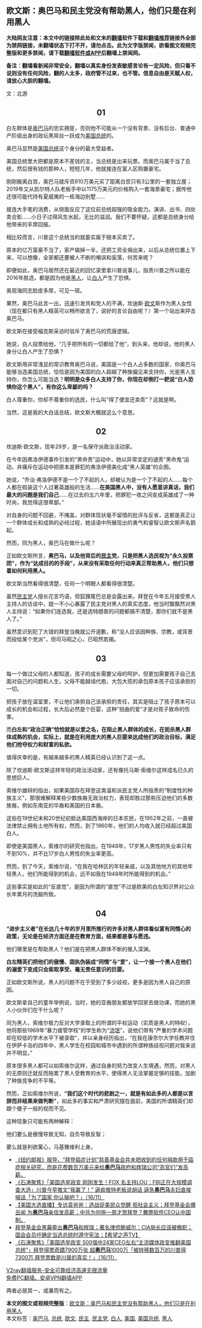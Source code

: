  <h2>欧文斯：奥巴马和民主党没有帮助黑人，他们只是在利用黑人</h2> <p class="notice"><b>大陆网友注意：本文中的链接除此处和文末的<a href="https://github.com/bannedbook/fanqiang" >翻墙</a>软件下载和<a href="https://github.com/killgcd/justmysocks/blob/master/README.md">翻墙推荐</a>链接外全部为禁网链接，未翻墙状态下打不开，请勿点击。此为文字版禁闻，欲看图文视频完整版和更多禁闻，请下载<a href="https://github.com/bannedbook/fanqiang">翻墙软件或APP</a>后翻墙上禁闻网。</p><p>备注：翻墙看新闻非常安全，翻墙以真实身份发表敏感言论有一定风险，但只看不说则没有任何风险，翻的人太多，政府管不过来，也不管。信息自由是天赋人权，请放心大胆的翻墙。</b></p>  <div class="entry"> <p></p> <p>文：北游</p> <h2 style="text-align: center;"><strong>01</strong></h2> <p>白左群体是<a href="https://www.bannedbook.org/bnews/tag/%e5%a5%a5%e5%b7%b4%e9%a9%ac/" class="st_tag internal_tag" rel="tag" title="标签 奥巴马 下的日志">奥巴马</a>的忠实拥趸，否则他不可能从一个没有背景、没有后台、普通中产阶级出身的政坛黑屌丝一跃成为<a href="https://www.bannedbook.org/bnews/tag/%e7%be%8e%e5%9b%bd/" class="st_tag internal_tag" rel="tag" title="标签 美国 下的日志">美国</a><a href="https://www.bannedbook.org/bnews/tag/%e6%80%bb%e7%bb%9f/" class="st_tag internal_tag" rel="tag" title="标签 总统 下的日志">总统</a>的。</p> <p>奥巴马显然是<a href="https://www.bannedbook.org/bnews/tag/%e7%be%8e%e5%9b%bd%e6%80%bb%e7%bb%9f/" class="st_tag internal_tag" rel="tag" title="标签 美国总统 下的日志">美国总统</a>这个身分的最大受益者。</p> <p>美国总统里大把都是原本不差钱的主，当总统是出来玩票。而奥巴马属于当了总统，然后很有钱的那种人，短短几年，他就接连在富人区购置豪宅。</p> <p>刚刚搬离白宫，奥巴马就斥资810万美元买了距离白宫只有3公里的一套独立屋；2019年又从凯尔特人队老板手中以1175万美元的价格购入一套海景豪宅；据传他还很可能代持有夏威夷的一栋海边别墅……</p> <p>接连大手笔的消费，从侧面反应了这位前总统超强的吸金能力。演讲、出书、四处卖合影……小日子过得风生水起，无比的滋润。我们不要怀疑，这都是总统身分给他带来的丰厚回报。</p> <p>相比较而言，川普这个总统当的就委实属于赔本买卖了。</p> <p>原本的亿万富豪不当了，家产输掉一半，还把工资全捐出来，以后从总统位置上下来，可以想像，全家都还要被人不断的嘲讽和奚落，何苦来呢？</p> <p>即便如此，奥巴马居然还在最近的回忆录里拿川普说事儿，指责川普之所以能在2016年胜选，都是因为他是<a href="https://www.bannedbook.org/bnews/tag/%e9%bb%91%e4%ba%ba/" class="st_tag internal_tag" rel="tag" title="标签 黑人 下的日志">黑人</a>，让<a href="https://www.bannedbook.org/bnews/tag/%E7%99%BD%E4%BA%BA/" class="st_tag internal_tag" rel="tag" title="标签 白人 下的日志">白人</a>产生了恐惧。</p> <p>奥观海同志脸皮多厚，可见一斑。</p> <p>果然，奥巴马此言一出，迅速引发共和党人的不满，坎迪斯·<a href="https://www.bannedbook.org/bnews/tag/%E6%AC%A7%E6%96%87/" class="st_tag internal_tag" rel="tag" title="标签 欧文 下的日志">欧文</a>斯作为黑人女性（现在都只有黑人精英可以畅所欲言了，说好的言论自由呢？）第一个站出来抨击奥巴马。</p>  <p>欧文斯在接受福克斯采访时驳斥了奥巴马的荒唐逻辑。</p> <p>她说，白人投票给他，“几乎把所有的一切都给了他”，到头来，他却说，他的黑人身分让白人产生了恐惧？</p> <p>欧文斯用非常浅显的常识教育奥巴马说，美国是一个白人占多数的国家，你奥巴马能够当选美国总统，恰恰是因为美国的白人超越了种族偏见来支持你，光是黑人支持你，你怎么可能当选？<strong>明明是众多白人支持了你，你现在却倒打一耙说“白人恐惧你这个黑人”，有你这么卑鄙的吗？</strong></p> <p>白人尊重你，你却不尊重你的选民，什么叫“得了便宜还卖乖”？这就是啊。</p> <p>当然，这是我的大白话总结，欧文斯大概就这么个意思。</p> <h2 style="text-align: center;"><strong>02</strong></h2> <p>坎迪斯·欧文斯，现年29岁，是一名保守派政治活动家。</p> <p>在今年因弗洛伊德事件引发的“黑命贵”运动中，她以异常坚定的谴责“黑命鬼”运动，并痛斥在运动中把原本是罪犯的弗洛伊德美化成“黑人英雄”的企图。</p> <p>她说，“乔治·弗洛伊德不是一个了不起的人，却被认为是一个了不起的人……每个人都在假装这个人过著英雄般的生活……<strong>在美国黑人中，没有人愿意讲真话，我们最大的问题是我们自己</strong>……在过去的五六年里，把罪犯一夜之间变成英雄成了一种时尚，我觉得这很卑鄙。”</p> <p>对自身的问题不回避，不掩盖，对群体现状毫不留情的批评与反省，这都是真正让一个群体成长和成熟的必经过程，她话语中所展现出的勇气和睿智让欧文斯声名鹊起。</p> <p>然而，同为黑人，奥巴马在做什么呢？</p> <p>正如欧文斯所言，<strong>奥巴马，以及他背后的<a href="https://www.bannedbook.org/bnews/tag/%e6%b0%91%e4%b8%bb/" class="st_tag internal_tag" rel="tag" title="标签 民主 下的日志">民主</a>党，只是把黑人选民视为“永久投票团”，作为“达成目的的手段”，从来没有采取任何行动来真正帮助黑人，他们只想着如何利用黑人。</strong></p> <p>欧文斯当然看得很清楚，任何一个明眼人都看得很清楚。</p>  <p>虽然<a href="https://www.bannedbook.org/bnews/tag/%e6%b0%91%e4%b8%bb%e5%85%9a/" class="st_tag internal_tag" rel="tag" title="标签 民主党 下的日志">民主党</a>人擅长花言巧语，但狐狸尾巴总是会露出来。拜登在今年五月接受黑人主持人的访谈中，就一不小心暴露了民主党对黑人的真实态度，他当时飘飘然对黑人主持说：“如果你们连选我，还是选特朗普的问题都搞不清楚，那你们就不是黑人了。”</p> <p>虽然意识到犯了大错的拜登当晚就公开道歉，称“没人应该因种族、宗教，或背景而投给某个党派”，但司马昭之心，已昭然若揭。</p> <h2 style="text-align: center;"><strong>03</strong></h2> <p>每一个做过父母的人都知道，孩子的成长需要父母的呵护，但更加需要孩子自己去面对自己的问题和人生，父母不能越俎代庖，大包大揽的承包原本孩子应该承担的一切。</p> <p>把孩子放在温室里，不让他们承担自己该承担的责任，其实是阻止了孩子原本可以成长的机会和过程，长大后必然是个巨婴，这种“扭曲的爱”才是对孩子致命的伤害。</p> <p>而<strong>白左和“政治正确”恰恰就是以爱之名，在阻止黑人群体的成长，在扼杀黑人群体成熟的机会，实际上，就是在利用庞大的黑人巨婴来达成他们的政治目标，满足他们抢夺权力和财富的私欲。</strong></p> <p>值得庆幸的是，有越来越多的黑人精英已经认识到了这一点。</p> <p>除了坎迪斯·欧文斯这样年轻的政治活动家，还有像托马斯·索维尔这样成名已久的思想巨人。</p> <p>索维尔雄辩的指出，如果美国存在拜登这类温和派民主党人所指责的“制度性的种族主义”，那很难解释某些少数族裔无政治权力，表现却胜过那些压迫他们的多数族裔，例如东南亚的华裔和美国的日本裔。</p> <p>这些在19世纪末和20世纪初抵达美国西海岸的日本农民，在1952年之前，一直被法律禁止拥有土地所有权，然而，到了1960年，他们的人均收入就已经超过美国白人。</p> <p>即使是美国黑人，索维尔的研究也指出，在1948年，17岁黑人男性的失业率只有不到10%，并不比17岁白人男性的失业率更高。</p> <p>然而，到了今天，索维尔说，“在我在哈林区的年轻亲戚，以及其他地方的其他年轻黑人，他们所能得到的机会，远不如我在1948年时所能得到的机会。”</p> <p>这些事实是如此的“反直觉”，是因为所谓的“直觉”不过是欧美的白左知识界对公众长年累月的洗脑所致。</p>  <h2 style="text-align: center;"><strong>04</strong></h2> <p><strong>“进步主义者”在长达几十年的岁月里所推行的许多对黑人群体看似富有同情心的政策，无论是在经济方面还是在教育方面，结果都是事与愿违。</strong></p> <p>他们哪里是在帮助黑人？他们是在把黑人群体不断的推入深渊。</p> <p><strong>白左精英们把他们的傲慢、固执伪装成“同情”与“爱”，让一个接一个黑人在他们的溺爱下变成只会索取享受、毫无责任意识的巨婴。</strong></p> <p>正如欧文斯所说，黑人的问题不在于受到了多少歧视，更多是因为黑人自己的原因。</p> <p>欧文斯拿自己的童年举例说，当时，她的亚裔朋友都放学回家去做功课，而她的黑人小伙伴们在干什么呢？</p> <p>同为黑人，索维尔极力反对大学录取上的所谓的平权运动（实质是黑人的特权），他将那些1969年“暴力接管学校”的学生称为“<span class='wp_keywordlink'><a href="https://www.bannedbook.org/forum11/topic282.html" title="禁片：评中国共产党的流氓本性" target="_blank">流氓</a></span>”，说他们带有“严重的学术问题却在较低的学术水平下被录取”，并以亲身经历指出，“在我在康奈尔大学任教并住在伊萨卡岛的四年中，黑人学生在校园和城市中遇到的所谓种族歧视问题对我来说并不明显。”</p> <p>原本很多黑人都可以如索维尔这样，通过自身的努力改变人生境遇，然而，对黑人的无原则迁就反而拖累了黑人受教育的水平，使得黑人无法掌握足够的技能，加剧了种族竞争的不平等。</p> <p>然而，正如索维尔所说，<strong>“我们这个时代的悲剧之一，就是有如此多的人都是以言辞而非结果来做判断”</strong>，如此多的事实和严肃研究摆在面前，美国的所谓精英们却跟个傻子一般的视而不见。</p> <p>这种现象只可能有两种解释：</p> <p>他们要么是傲慢导致无知，自负导致反智；</p> <p>要么就是利欲薰心，马基雅维利上身。</p> <ul class='op-related-articles' title='相关阅读'> <li><a href='https://www.bannedbook.org/bnews/bannedvideo/20201117/1432504.html' target='_blank'>《纽约邮报》报导，“拜登癌症计划”慈善基金会并未把收到的任何捐款用于癌症相关研究，而是花费数百万美元来给<b>奥巴马</b>政府和辉瑞公司“高官们”发高薪。</a></li> <li><a href='https://www.bannedbook.org/bnews/bannedvideo/20201117/1432310.html' target='_blank'>《石涛聚焦》「美国选举政变 刚刚发生！FOX 名主持LOU：FBI正在大规模调查大选」川普今早推文“我赢了！” 逼疯推特老板说胡话 逼急<b>奥巴马</b>夫妇直接喊话「为了国家 你认输吧？」（16/11）</a></li> <li><a href='https://www.bannedbook.org/bnews/bannedvideo/20201117/1432239.html' target='_blank'>【美国大选直播】专访袁爸爸：选战促美民众觉醒 拒社会主义；拜登基金会爆丑闻 为<b>奥巴马</b>亲信发高薪；中共为何拖一周才贺拜登？舞弊软件CEO认中国制。</a></li> <li><a href='https://www.bannedbook.org/bnews/bannedvideo/20201117/1432204.html' target='_blank'>拜登基金会黑幕牵出<b>奥巴马</b>和辉瑞；著名律师鲍威尔：CIA局长应该被撤职；国会会员吁确定当选总统时遵守宪法；【希望之声TV】</a></li> <li><a href='https://www.bannedbook.org/bnews/bannedvideo/20201117/1432127.html' target='_blank'>《石涛聚焦》「美国选举政变 500强中24家CEO左右“主流媒体政变推翻美国总统”」拜登得票奇蹟7900万张 超<b>奥巴马</b>1000万「被转移数百万的川普得7300万 拜登票数是川普的真实！」（16/11）</a></li> </ul> <p class="texttj"> <a href="https://www.bannedbook.org/forum23/topic22702.html" target="_blank">V2ray翻墙服务-安全可靠经济高速无限流量</a><br/> <a href="https://github.com/bannedbook/fanqiang/wiki/%E7%A6%81%E9%97%BB%E7%BD%91%E5%AE%89%E5%8D%93%E7%BF%BB%E5%A2%99%E6%96%B0%E9%97%BBAPP" target="_blank">免费PC翻墙、安卓VPN翻墙APP</a></p><p>两者必居其一，或兼而有之。</p> <a name='sharetosocial'></a>       <div><b>本文的图文或视频完整版</b>：<a href='https://www.bannedbook.org/bnews/cbnews/20201118/1432951.html'>欧文斯：奥巴马和民主党没有帮助黑人，他们只是在利用黑人</a></div>  </div><!--END ENTRY--> <div class="postfooter"> <div>本文标签：<a href="https://www.bannedbook.org/bnews/tag/%e5%a5%a5%e5%b7%b4%e9%a9%ac/" rel="tag">奥巴马</a>, <a href="https://www.bannedbook.org/bnews/tag/%e6%80%bb%e7%bb%9f/" rel="tag">总统</a>, <a href="https://www.bannedbook.org/bnews/tag/%E6%AC%A7%E6%96%87/" rel="tag">欧文</a>, <a href="https://www.bannedbook.org/bnews/tag/%e6%b0%91%e4%b8%bb/" rel="tag">民主</a>, <a href="https://www.bannedbook.org/bnews/tag/%e6%b0%91%e4%b8%bb%e5%85%9a/" rel="tag">民主党</a>, <a href="https://www.bannedbook.org/bnews/tag/%E7%99%BD%E4%BA%BA/" rel="tag">白人</a>, <a href="https://www.bannedbook.org/bnews/tag/%e7%be%8e%e5%9b%bd/" rel="tag">美国</a>, <a href="https://www.bannedbook.org/bnews/tag/%e7%be%8e%e5%9b%bd%e6%80%bb%e7%bb%9f/" rel="tag">美国总统</a>, <a href="https://www.bannedbook.org/bnews/tag/%e9%bb%91%e4%ba%ba/" rel="tag">黑人</a></div>  </div><!--END POSTFOOTER--> 